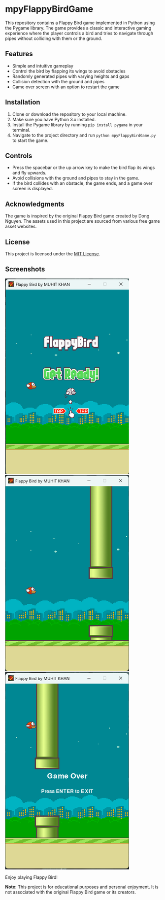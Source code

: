 # mpyFlappyBirdGame

This repository contains a Flappy Bird game implemented in Python using the Pygame library. The game provides a classic and interactive gaming experience where the player controls a bird and tries to navigate through pipes without colliding with them or the ground.

## Features

- Simple and intuitive gameplay
- Control the bird by flapping its wings to avoid obstacles
- Randomly generated pipes with varying heights and gaps
- Collision detection with the ground and pipes
- Game over screen with an option to restart the game

## Installation

1. Clone or download the repository to your local machine.
2. Make sure you have Python 3.x installed.
3. Install the Pygame library by running `pip install pygame` in your terminal.
4. Navigate to the project directory and run `python mpyFlappyBirdGame.py` to start the game.

## Controls

- Press the spacebar or the up arrow key to make the bird flap its wings and fly upwards.
- Avoid collisions with the ground and pipes to stay in the game.
- If the bird collides with an obstacle, the game ends, and a game over screen is displayed.

## Acknowledgments

The game is inspired by the original Flappy Bird game created by Dong Nguyen. The assets used in this project are sourced from various free game asset websites.

## License

This project is licensed under the [MIT License](LICENSE).

## Screenshots

![Gameplay Screenshot - 01](GamePlayScreenshots\GamePlaySS01.png)
![Gameplay Screenshot - 02](GamePlayScreenshots\GamePlaySS02.png)
![Game Over Screenshot](GamePlayScreenshots\GamePlaySS03.png)

Enjoy playing Flappy Bird!

**Note:** This project is for educational purposes and personal enjoyment. It is not associated with the original Flappy Bird game or its creators.
